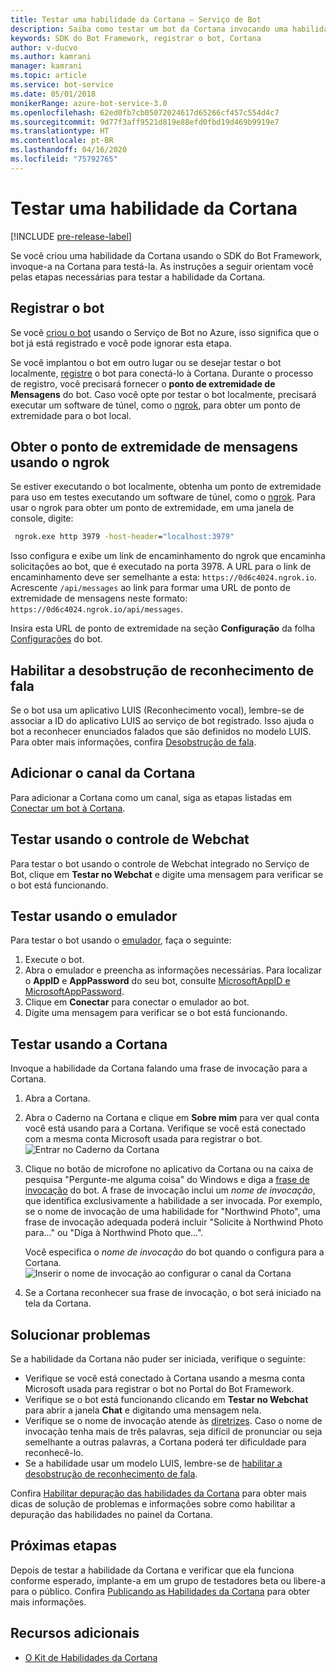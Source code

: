 ```yaml
---
title: Testar uma habilidade da Cortana – Serviço de Bot
description: Saiba como testar um bot da Cortana invocando uma habilidade da Cortana.
keywords: SDK do Bot Framework, registrar o bot, Cortana
author: v-ducvo
ms.author: kamrani
manager: kamrani
ms.topic: article
ms.service: bot-service
ms.date: 05/01/2018
monikerRange: azure-bot-service-3.0
ms.openlocfilehash: 62ed0fb7cb05072024617d65266cf457c554d4c7
ms.sourcegitcommit: 9d77f3aff9521d819e88efd0fbd19d469b9919e7
ms.translationtype: HT
ms.contentlocale: pt-BR
ms.lasthandoff: 04/16/2020
ms.locfileid: "75792765"
---
```

# <a name="test-a-cortana-skill"></a>Testar uma habilidade da Cortana

[!INCLUDE [pre-release-label](includes/pre-release-label-v3.md)]
 
Se você criou uma habilidade da Cortana usando o SDK do Bot Framework, invoque-a na Cortana para testá-la. As instruções a seguir orientam você pelas etapas necessárias para testar a habilidade da Cortana.

## <a name="register-your-bot"></a>Registrar o bot
Se você [criou o bot](~/bot-service-quickstart.md) usando o Serviço de Bot no Azure, isso significa que o bot já está registrado e você pode ignorar esta etapa.

Se você implantou o bot em outro lugar ou se desejar testar o bot localmente, [registre](bot-service-quickstart-registration.md) o bot para conectá-lo à Cortana. Durante o processo de registro, você precisará fornecer o **ponto de extremidade de Mensagens** do bot. Caso você opte por testar o bot localmente, precisará executar um software de túnel, como o [ngrok](http://ngrok.com), para obter um ponto de extremidade para o bot local.

## <a name="get-messaging-endpoint-using-ngrok"></a>Obter o ponto de extremidade de mensagens usando o ngrok

Se estiver executando o bot localmente, obtenha um ponto de extremidade para uso em testes executando um software de túnel, como o [ngrok](https://ngrok.com). Para usar o ngrok para obter um ponto de extremidade, em uma janela de console, digite: 

```cmd
 ngrok.exe http 3979 -host-header="localhost:3979"
``` 

Isso configura e exibe um link de encaminhamento do ngrok que encaminha solicitações ao bot, que é executado na porta 3978. A URL para o link de encaminhamento deve ser semelhante a esta: `https://0d6c4024.ngrok.io`.  Acrescente `/api/messages` ao link para formar uma URL de ponto de extremidade de mensagens neste formato: `https://0d6c4024.ngrok.io/api/messages`. 

Insira esta URL de ponto de extremidade na seção **Configuração** da folha [Configurações](~/bot-service-manage-settings.md) do bot.

## <a name="enable-speech-recognition-priming"></a>Habilitar a desobstrução de reconhecimento de fala
Se o bot usa um aplicativo LUIS (Reconhecimento vocal), lembre-se de associar a ID do aplicativo LUIS ao serviço de bot registrado. Isso ajuda o bot a reconhecer enunciados falados que são definidos no modelo LUIS. Para obter mais informações, confira [Desobstrução de fala](~/bot-service-manage-speech-priming.md).

## <a name="add-the-cortana-channel"></a>Adicionar o canal da Cortana
Para adicionar a Cortana como um canal, siga as etapas listadas em [Conectar um bot à Cortana](bot-service-channel-connect-cortana.md).

## <a name="test-using-web-chat-control"></a>Testar usando o controle de Webchat

Para testar o bot usando o controle de Webchat integrado no Serviço de Bot, clique em **Testar no Webchat** e digite uma mensagem para verificar se o bot está funcionando.

## <a name="test-using-emulator"></a>Testar usando o emulador

Para testar o bot usando o [emulador](~/bot-service-debug-emulator.md), faça o seguinte:

1. Execute o bot.
2. Abra o emulador e preencha as informações necessárias. Para localizar o **AppID** e **AppPassword** do seu bot, consulte [MicrosoftAppID e MicrosoftAppPassword](bot-service-manage-overview.md#microsoftappid-and-microsoftapppassword). 
3. Clique em **Conectar** para conectar o emulador ao bot.
4. Digite uma mensagem para verificar se o bot está funcionando.

## <a name="test-using-cortana"></a>Testar usando a Cortana
Invoque a habilidade da Cortana falando uma frase de invocação para a Cortana. 
1. Abra a Cortana.
2. Abra o Caderno na Cortana e clique em **Sobre mim** para ver qual conta você está usando para a Cortana. Verifique se você está conectado com a mesma conta Microsoft usada para registrar o bot. 
   ![Entrar no Caderno da Cortana](~/media/cortana/cortana-notebook.png)
2. Clique no botão de microfone no aplicativo da Cortana ou na caixa de pesquisa "Pergunte-me alguma coisa" do Windows e diga a [frase de invocação][InvocationNameGuidelines] do bot. A frase de invocação inclui um *nome de invocação*, que identifica exclusivamente a habilidade a ser invocada. Por exemplo, se o nome de invocação de uma habilidade for "Northwind Photo", uma frase de invocação adequada poderá incluir "Solicite à Northwind Photo para..." ou "Diga à Northwind Photo que...".

   Você especifica o *nome de invocação* do bot quando o configura para a Cortana.
   ![Inserir o nome de invocação ao configurar o canal da Cortana](~/media/cortana/cortana-invocation-name-callout.png)

3. Se a Cortana reconhecer sua frase de invocação, o bot será iniciado na tela da Cortana. 

## <a name="troubleshoot"></a>Solucionar problemas

Se a habilidade da Cortana não puder ser iniciada, verifique o seguinte:
* Verifique se você está conectado à Cortana usando a mesma conta Microsoft usada para registrar o bot no Portal do Bot Framework.
* Verifique se o bot está funcionando clicando em **Testar no Webchat** para abrir a janela **Chat** e digitando uma mensagem nela.
* Verifique se o nome de invocação atende às [diretrizes][InvocationNameGuidelines]. Caso o nome de invocação tenha mais de três palavras, seja difícil de pronunciar ou seja semelhante a outras palavras, a Cortana poderá ter dificuldade para reconhecê-lo.
* Se a habilidade usar um modelo LUIS, lembre-se de [habilitar a desobstrução de reconhecimento de fala](~/bot-service-manage-speech-priming.md).

Confira [Habilitar depuração das habilidades da Cortana][Cortana-TestBestPractice] para obter mais dicas de solução de problemas e informações sobre como habilitar a depuração das habilidades no painel da Cortana. 


## <a name="next-steps"></a>Próximas etapas

Depois de testar a habilidade da Cortana e verificar que ela funciona conforme esperado, implante-a em um grupo de testadores beta ou libere-a para o público. Confira [Publicando as Habilidades da Cortana][Cortana-Publish] para obter mais informações.

## <a name="additional-resources"></a>Recursos adicionais
* [O Kit de Habilidades da Cortana][CortanaGetStarted]

[CortanaGetStarted]: /cortana/getstarted

[BFPortal]: https://dev.botframework.com/
[CortanaDevCenter]: https://developer.microsoft.com/cortana

[CortanaSpecificEntities]: https://aka.ms/cortana-channel-data
[CortanaAuth]: https://aka.ms/add-auth-cortana-skill

[InvocationNameGuidelines]: https://aka.ms/cortana-invocation-guidelines 


[Cortana-Debug]: https://aka.ms/cortana-enable-debug
[Cortana-TestBestPractice]: https://aka.ms/cortana-test-best-practice
[Cortana-Publish]: /cortana/skills/publish-skill
